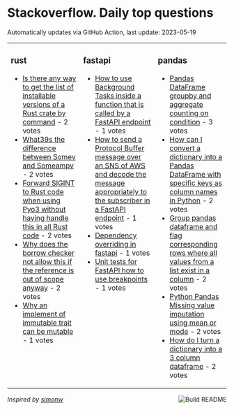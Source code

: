 # Stackoverflow. Daily top questions 

Automatically updates via GitHub Action, last update: <!-- date starts -->2023-05-19<!-- date ends -->


<table><tr><td valign="top" width="33%">

### rust
<!-- rust starts -->
* [Is there any way to get the list of installable versions of a Rust crate by command](https://stackoverflow.com/questions/76278414/is-there-any-way-to-get-the-list-of-installable-versions-of-a-rust-crate-by-comm) - 2 votes
* [What39s the difference between Somev and Someampv](https://stackoverflow.com/questions/76277559/whats-the-difference-between-somev-and-somev) - 2 votes
* [Forward SIGINT to Rust code when using Pyo3 without having handle this in all Rust code](https://stackoverflow.com/questions/76287384/forward-sigint-to-rust-code-when-using-pyo3-without-having-handle-this-in-all) - 2 votes
* [Why does the borrow checker not allow this if the reference is out of scope anyway](https://stackoverflow.com/questions/76284654/why-does-the-borrow-checker-not-allow-this-if-the-reference-is-out-of-scope-anyw) - 2 votes
* [Why an implement of immutable trait can be mutable](https://stackoverflow.com/questions/76285543/why-an-implement-of-immutable-trait-can-be-mutable) - 1 votes
<!-- rust ends -->
</td><td valign="top" width="34%">


### fastapi
<!-- fastapi starts -->
* [How to use Background Tasks inside a function that is called by a FastAPI endpoint](https://stackoverflow.com/questions/76279889/how-to-use-background-tasks-inside-a-function-that-is-called-by-a-fastapi-endpoi) - 1 votes
* [How to send a Protocol Buffer message over an SNS of AWS and decode the message appropriately to the subscriber in a FastAPI endpoint](https://stackoverflow.com/questions/76285772/how-to-send-a-protocol-buffer-message-over-an-sns-of-aws-and-decode-the-message) - 1 votes
* [Dependency overriding in fastapi](https://stackoverflow.com/questions/76285641/dependency-overriding-in-fastapi) - 1 votes
* [Unit tests for FastAPI  how to use breakpoints](https://stackoverflow.com/questions/76279225/unit-tests-for-fastapi-how-to-use-breakpoints) - 1 votes
<!-- fastapi ends -->
</td><td valign="top" width="34%">


### pandas
<!-- pandas starts -->
* [Pandas DataFrame groupby and aggregate counting on condition](https://stackoverflow.com/questions/76282454/pandas-dataframe-groupby-and-aggregate-counting-on-condition) - 3 votes
* [How can I convert a dictionary into a Pandas DataFrame with specific keys as column names in Python](https://stackoverflow.com/questions/76287980/how-can-i-convert-a-dictionary-into-a-pandas-dataframe-with-specific-keys-as-col) - 2 votes
* [Group pandas dataframe and flag corresponding rows where all values from a list exist in a column](https://stackoverflow.com/questions/76277517/group-pandas-dataframe-and-flag-corresponding-rows-where-all-values-from-a-list) - 2 votes
* [Python  Pandas  Missing value imputation using mean or mode](https://stackoverflow.com/questions/76287011/python-pandas-missing-value-imputation-using-mean-or-mode) - 2 votes
* [How do I turn a dictionary into a 3 column dataframe](https://stackoverflow.com/questions/76281749/how-do-i-turn-a-dictionary-into-a-3-column-dataframe) - 2 votes
<!-- pandas ends -->
</td></tr></table>

<a href="https://github.com/hp0404/hp0404/actions"><img src="https://github.com/hp0404/hp0404/workflows/Build%20README/badge.svg" align="right" alt="Build README"></a> <p>*Inspired by  [simonw](https://github.com/simonw/simonw)*</p>
